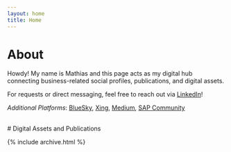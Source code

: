 ```yaml
---
layout: home
title: Home
---
```


# About

Howdy! My name is Mathias and this page acts as my digital hub connecting business-related social profiles, publications, and digital assets. 

For requests or direct messaging, feel free to reach out via <a href='https://www.linkedin.com/in/mathiaskemeter'>LinkedIn</a>!

*Additional Platforms*: 
[BlueSky](https://bsky.app/profile/kemeter.rocks),
[Xing](https://www.xing.com/profile/Mathias_Kemeter),
[Medium](https://medium.com/@mkemeter),
[SAP Community](https://community.sap.com/t5/user/viewprofilepage/user-id/160939)

<br>
# Digital Assets and Publications

{% include archive.html %}
